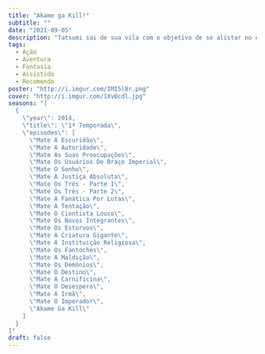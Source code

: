 ```yaml
---
title: "Akame ga Kill!"
subtitle: ""
date: "2021-09-05"
description: "Tatsumi sai de sua vila com o objetivo de se alistar no exército da capital do país em que vive e fazer riqueza com suas habilidades em combate que treinou desde pequeno. Mas quando chega na cidade, descobre que nada era como ele pensava, com caos, violência e corrupção por toda parte. Após ter varias de suas ideologias e ilusões quebrados uma após o outra Tatsumi ainda é capturado por uma guilda de assassinos membros do exército revolucionário chamada Night Raid."
tags:
  - Ação
  - Aventura
  - Fantasia
  - Assistido
  - Recomendo
poster: "http://i.imgur.com/IMI5l8r.png"
cover: "http://i.imgur.com/1XvBcdl.jpg"
seasons: "[
  {
    \"year\": 2014,
    \"title\": \"1ª Temporada\",
    \"episodes\": [
      \"Mate A Escuridão\",
      \"Mate A Autoridade\",
      \"Mate As Suas Preocupações\",
      \"Mate Os Usuários De Braço Imperial\",
      \"Mate O Sonho\",
      \"Mate A Justiça Absoluta\",
      \"Mate Os Três - Parte 1\",
      \"Mate Os Três - Parte 2\",
      \"Mate A Fanática Por Lutas\",
      \"Mate A Tentação\",
      \"Mate O Cientista Louco\",
      \"Mate Os Novos Integrantes\",
      \"Mate Os Estorvos\",
      \"Mate A Criatura Gigante\",
      \"Mate A Instituição Religiosa\",
      \"Mate Os Fantoches\",
      \"Mate A Maldição\",
      \"Mate Os Demônios\",
      \"Mate O Destino\",
      \"Mate A Carnificina\",
      \"Mate O Desespero\",
      \"Mate A Irmã\",
      \"Mate O Imperador\",
      \"Akame Ga Kill\"
    ]
  }
]"
draft: false
---
```

